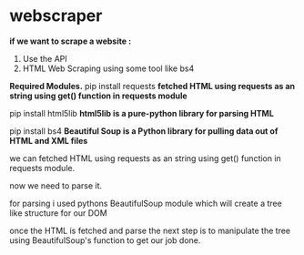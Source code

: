 # webscraper
**if we want to scrape a website :**
1. Use the API  
2. HTML Web Scraping using some tool like bs4

**Required Modules.** 
pip install requests      **fetched HTML using requests as an string using get() function in requests module**

pip install html5lib      **html5lib is a pure-python library for parsing HTML**

pip install bs4           **Beautiful Soup is a Python library for pulling data out of HTML and XML files**


we can fetched HTML using requests as an string using get() function in requests module. 

now we need to parse it.

for parsing i used pythons BeautifulSoup module which will create a tree like structure for our DOM

once the HTML is fetched and parse the next step is to manipulate the tree using BeautifulSoup's function to get our job done.
